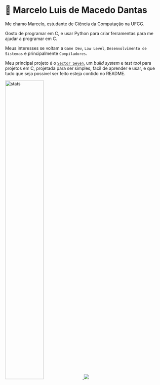 # 🐪 Marcelo Luis de Macedo Dantas
Me chamo Marcelo, estudante de Ciência da Computação na UFCG.

Gosto de programar em C, e usar Python para criar ferramentas para me ajudar a programar em C.

Meus interesses se voltam a `Game Dev`, `Low Level`, `Desenvolvimento de Sistemas` e principalmente `Compiladores`. 

Meu principal projeto é o [`Sector Seven`](https://github.com/MarceloLuisDantas/Sector-Seven), um *build system* e *test tool* para projetos em C, projetada para ser simples, facil de aprender e usar, e que tudo que seja possivel ser feito esteja contido no README. 

<link rel="stylesheet" href="https://cdn.jsdelivr.net/gh/devicons/devicon@v2.15.1/devicon.min.css">

<a href="#">
  <img width="49.8%"  src="https://github-readme-stats.vercel.app/api?username=MarceloLuisDantas&show_icons=true&theme=github_dark&rank_icon=github&hide_border=true" alt="stats" />
  <img src="https://github-readme-stats.vercel.app/api/top-langs/?username=MarceloLuisDantas&layout=compact&theme=github_dark&hide_border=false&hide=Jupyter%20Notebook" />
</a>

<a href="#">

</a>
